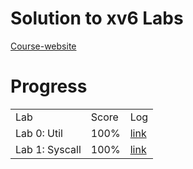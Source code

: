 # Solution to xv6 Labs

[Course-website](https://pdos.csail.mit.edu/6.828/2021/)

# Progress
<table>
  <tr>
    <td>Lab</td>
    <td>Score</td>
    <td>Log</td>
  </tr>
  <tr>
    <td>Lab 0: Util</td>
    <td>100%</td>
    <td><a href="./lab0-util/log/lab0-sol.md">link</a></td>
  </tr>
  <tr>
    <td>Lab 1: Syscall</td>
    <td>100%</td>
    <td><a href="./lab1-syscall/log/lab1-sol.md">link</a></td>
  </tr>
</table>
